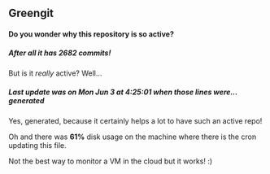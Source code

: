 ## Greengit

#### Do you wonder why this repository is so active?

##### After all it has 2682 commits!

But is it *really* active? Well...

##### Last update was on Mon Jun 3 at 4:25:01 when those lines were... generated

Yes, generated, because it certainly helps a lot to have such an active repo!

Oh and there was **61%** disk usage on the machine
where there is the cron updating this file.

Not the best way to monitor a VM in the cloud but it works! :)
